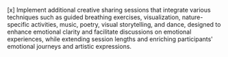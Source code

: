 [x] Implement additional creative sharing sessions that integrate various techniques such as guided breathing exercises, visualization, nature-specific activities, music, poetry, visual storytelling, and dance, designed to enhance emotional clarity and facilitate discussions on emotional experiences, while extending session lengths and enriching participants' emotional journeys and artistic expressions.